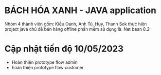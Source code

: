 # BÁCH HÓA XANH - JAVA application
Nhóm 4 thành viên gồm: Kiều Oanh, Anh Tú, Huy, Thanh Sok thực hiện project java chủ đề bán hàng offline
phần mềm sử dụng là: Net bean 8.2

# Cập nhật tiến độ 10/05/2023
- Hoàn thiện prototype flow admin
- hoàn thiện prototype flow customer
